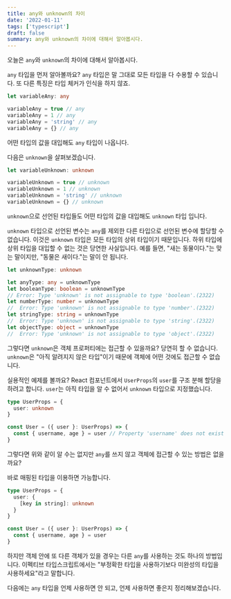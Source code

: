 ```yaml
---
title: any와 unknown의 차이
date: '2022-01-11'
tags: ['typescript']
draft: false
summary: any와 unknown의 차이에 대해서 알아봅시다.
---
```


오늘은 `any`와 `unknown`의 차이에 대해서 알아봅시다.

`any` 타입을 먼저 알아볼까요? `any` 타입은 말 그대로 모든 타입을 다 수용할 수 있습니다. 또 다른 특징은 타입 체커가 인식을 하지 않죠.

```ts
let variableAny: any

variableAny = true // any
variableAny = 1 // any
variableAny = 'string' // any
variableAny = {} // any
```

어떤 타입의 값을 대입해도 `any` 타입이 나옵니다.

다음은 `unknown`을 살펴보겠습니다.

```ts
let variableUnknown: unknown

variableUnknown = true // unknown
variableUnknown = 1 // unknown
variableUnknown = 'string' // unknown
variableUnknown = {} // unknown
```

`unknown`으로 선언된 타입들도 어떤 타입의 값을 대입해도 `unknown` 타입 입니다.

`unknown` 타입으로 선언된 변수는 `any`를 제외한 다른 타입으로 선언된 변수에 할당할 수 없습니다. 이것은 `unknown` 타입은 모든 타입의 상위 타입이기 때문입니다. 하위 타입에 상위 타입을 대입할 수 없는 것은 당연한 사실입니다. 예를 들면, "새는 동물이다."는 맞는 말이지만, "동물은 새이다."는 말이 안 됩니다.

```ts
let unknownType: unknown

let anyType: any = unknownType
let booleanType: boolean = unknownType
// Error: Type 'unknown' is not assignable to type 'boolean'.(2322)
let numberType: number = unknownType
//  Error: Type 'unknown' is not assignable to type 'number'.(2322)
let stringType: string = unknownType
//  Error: Type 'unknown' is not assignable to type 'string'.(2322)
let objectType: object = unknownType
//  Error: Type 'unknown' is not assignable to type 'object'.(2322)
```

그렇다면 `unknown`은 객체 프로퍼티에는 접근할 수 있을까요? 당연히 할 수 없습니다. `unknown`은 "아직 알려지지 않은 타입"이기 때문에 객체에 어떤 것에도 접근할 수 없습니다.

실용적인 예제를 볼까요? React 컴포넌트에서 `UserProps`의 `user`를 구조 분해 할당을 하려고 합니다. `user`는 아직 타입을 알 수 없어서 `unknown` 타입으로 지정했습니다.

```ts
type UserProps = {
  user: unknown
}

const User = ({ user }: UserProps) => {
  const { username, age } = user // Property 'username' does not exist on type 'unknown'.(2339)
}
```

그렇다면 위와 같이 알 수는 없지만 `any`를 쓰지 않고 객체에 접근할 수 있는 방법은 없을까요?

바로 매핑된 타입을 이용하면 가능합니다.

```ts
type UserProps = {
  user: {
    [key in string]: unknown
  }
}

const User = ({ user }: UserProps) => {
  const { username, age } = user
}
```

하지만 객체 안에 또 다른 객체가 있을 경우는 다른 `any`를 사용하는 것도 하나의 방법입니다. 이펙티브 타입스크립트에서는 "부정확한 타입을 사용하기보다 미완성의 타입을 사용하세요"라고 말합니다.

다음에는 `any` 타입을 언제 사용하면 안 되고, 언제 사용하면 좋은지 정리해보겠습니다.
